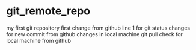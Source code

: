 # git_remote_repo
my first git repository
first change from github
line 1 for git status
changes for new commit from github
changes in local machine
git pull check for local machine from github

